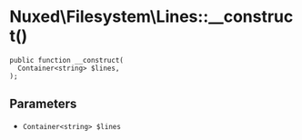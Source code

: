 # Nuxed\\Filesystem\\Lines::__construct()




``` Hack
public function __construct(
  Container<string> $lines,
);
```




## Parameters




+ ` Container<string> $lines `